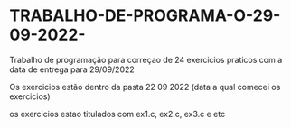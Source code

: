 # TRABALHO-DE-PROGRAMA-O-29-09-2022-
Trabalho de programação para correçao de 24 exercicios praticos com a data de entrega para 29/09/2022


Os exercicios estão dentro da pasta 22 09 2022 (data a qual comecei os exercicios)



os exercicios estao titulados com ex1.c, ex2.c, ex3.c e etc
